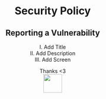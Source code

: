 <div align=center>
  
# Security Policy

## Reporting a Vulnerability

I. Add Title</br>
II. Add Description</br>
III. Add Screen</br>

Thanks <3</br>
<img height=50px src="https://github.com/Kokomichrzan/Models/blob/Info/Assets/Thanks.gif"></img>
</div>
